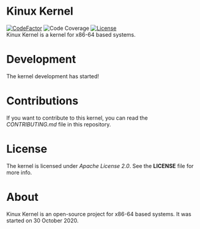 # Kinux Kernel
[![CodeFactor](https://www.codefactor.io/repository/github/kushagra765/kinux-kernel/badge)](https://www.codefactor.io/repository/github/kushagra765/kinux-kernel)
![Code Coverage](https://img.shields.io/badge/coverage-100%25-brightgreen)
[![License](https://img.shields.io/badge/license-Apache%202.0-blue)](https://www.github.com/kushagra765/Kinux-Kernel/LICENSE)
<br/>
Kinux Kernel is a kernel for x86-64 based systems.

# Development
The kernel development has started!

# Contributions
If you want to contribute to this kernel, you can read the _CONTRIBUTING.md_ file in this repository.

# License
The kernel is licensed under _Apache License 2.0_. See the **LICENSE** file for more info.

# About
Kinux Kernel is an open-source project for x86-64 based systems. It was started on 30 October 2020.
